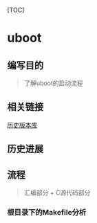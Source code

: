 [TOC]

# uboot

## 编写目的

> 了解uboot的启动流程

## 相关链接

[历史版本库](ftp://ftp.denx.de/pub/u-boot/)

## 历史进展

## 流程

> 汇编部分 + C源代码部分

### 根目录下的Makefile分析

